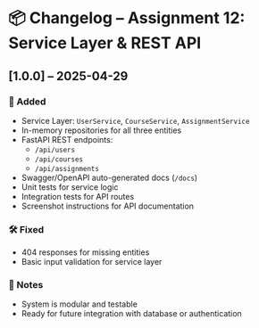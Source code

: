 # 📦 Changelog – Assignment 12: Service Layer & REST API

## [1.0.0] – 2025-04-29

### 🎯 Added
- Service Layer: `UserService`, `CourseService`, `AssignmentService`
- In-memory repositories for all three entities
- FastAPI REST endpoints:
  - `/api/users`
  - `/api/courses`
  - `/api/assignments`
- Swagger/OpenAPI auto-generated docs (`/docs`)
- Unit tests for service logic
- Integration tests for API routes
- Screenshot instructions for API documentation

### 🛠️ Fixed
- 404 responses for missing entities
- Basic input validation for service layer

### 📌 Notes
- System is modular and testable
- Ready for future integration with database or authentication
